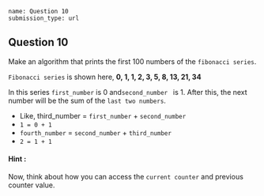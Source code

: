 ```ngMeta
name: Question 10
submission_type: url
```
## Question 10

Make an algorithm that prints the first 100 numbers of the `fibonacci series`.

`Fibonacci series` is shown here,
**0, 1, 1, 2, 3, 5, 8, 13, 21, 34**

In this series `first_number` is 0 and`second_number ` is 1. After this, the next number will be the sum of the `last two numbers`.

- Like, third_number = `first_number` + `second_number`
- `1 = 0 + 1`
- `fourth_number` = `second_number` + `third_number`
- `2 = 1 + 1`

#### Hint : 

Now, think about how you can access the `current counter` and previous counter value.
